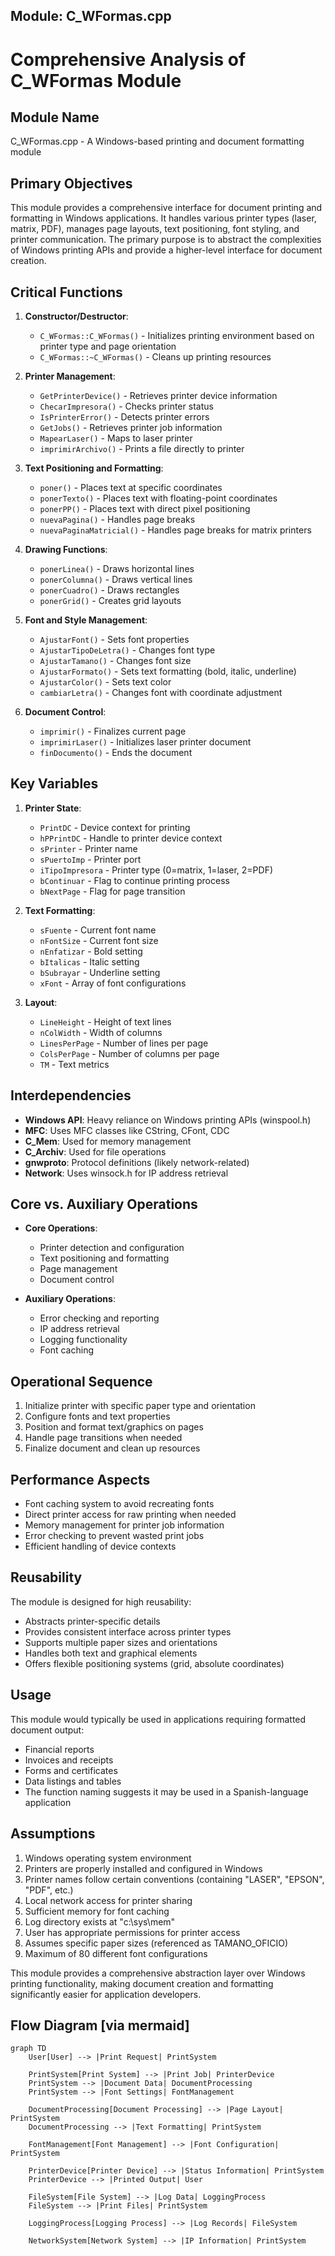 ## Module: C_WFormas.cpp
# Comprehensive Analysis of C_WFormas Module

## Module Name
C_WFormas.cpp - A Windows-based printing and document formatting module

## Primary Objectives
This module provides a comprehensive interface for document printing and formatting in Windows applications. It handles various printer types (laser, matrix, PDF), manages page layouts, text positioning, font styling, and printer communication. The primary purpose is to abstract the complexities of Windows printing APIs and provide a higher-level interface for document creation.

## Critical Functions

1. **Constructor/Destructor**:
   - `C_WFormas::C_WFormas()` - Initializes printing environment based on printer type and page orientation
   - `C_WFormas::~C_WFormas()` - Cleans up printing resources

2. **Printer Management**:
   - `GetPrinterDevice()` - Retrieves printer device information
   - `ChecarImpresora()` - Checks printer status
   - `IsPrinterError()` - Detects printer errors
   - `GetJobs()` - Retrieves printer job information
   - `MapearLaser()` - Maps to laser printer
   - `imprimirArchivo()` - Prints a file directly to printer

3. **Text Positioning and Formatting**:
   - `poner()` - Places text at specific coordinates
   - `ponerTexto()` - Places text with floating-point coordinates
   - `ponerPP()` - Places text with direct pixel positioning
   - `nuevaPagina()` - Handles page breaks
   - `nuevaPaginaMatricial()` - Handles page breaks for matrix printers

4. **Drawing Functions**:
   - `ponerLinea()` - Draws horizontal lines
   - `ponerColumna()` - Draws vertical lines
   - `ponerCuadro()` - Draws rectangles
   - `ponerGrid()` - Creates grid layouts

5. **Font and Style Management**:
   - `AjustarFont()` - Sets font properties
   - `AjustarTipoDeLetra()` - Changes font type
   - `AjustarTamano()` - Changes font size
   - `AjustarFormato()` - Sets text formatting (bold, italic, underline)
   - `AjustarColor()` - Sets text color
   - `cambiarLetra()` - Changes font with coordinate adjustment

6. **Document Control**:
   - `imprimir()` - Finalizes current page
   - `imprimirLaser()` - Initializes laser printer document
   - `finDocumento()` - Ends the document

## Key Variables

1. **Printer State**:
   - `PrintDC` - Device context for printing
   - `hPPrintDC` - Handle to printer device context
   - `sPrinter` - Printer name
   - `sPuertoImp` - Printer port
   - `iTipoImpresora` - Printer type (0=matrix, 1=laser, 2=PDF)
   - `bContinuar` - Flag to continue printing process
   - `bNextPage` - Flag for page transition

2. **Text Formatting**:
   - `sFuente` - Current font name
   - `nFontSize` - Current font size
   - `nEnfatizar` - Bold setting
   - `bItalicas` - Italic setting
   - `bSubrayar` - Underline setting
   - `xFont` - Array of font configurations

3. **Layout**:
   - `LineHeight` - Height of text lines
   - `nColWidth` - Width of columns
   - `LinesPerPage` - Number of lines per page
   - `ColsPerPage` - Number of columns per page
   - `TM` - Text metrics

## Interdependencies
- **Windows API**: Heavy reliance on Windows printing APIs (winspool.h)
- **MFC**: Uses MFC classes like CString, CFont, CDC
- **C_Mem**: Used for memory management
- **C_Archiv**: Used for file operations
- **gnwproto**: Protocol definitions (likely network-related)
- **Network**: Uses winsock.h for IP address retrieval

## Core vs. Auxiliary Operations
- **Core Operations**:
  - Printer detection and configuration
  - Text positioning and formatting
  - Page management
  - Document control

- **Auxiliary Operations**:
  - Error checking and reporting
  - IP address retrieval
  - Logging functionality
  - Font caching

## Operational Sequence
1. Initialize printer with specific paper type and orientation
2. Configure fonts and text properties
3. Position and format text/graphics on pages
4. Handle page transitions when needed
5. Finalize document and clean up resources

## Performance Aspects
- Font caching system to avoid recreating fonts
- Direct printer access for raw printing when needed
- Memory management for printer job information
- Error checking to prevent wasted print jobs
- Efficient handling of device contexts

## Reusability
The module is designed for high reusability:
- Abstracts printer-specific details
- Provides consistent interface across printer types
- Supports multiple paper sizes and orientations
- Handles both text and graphical elements
- Offers flexible positioning systems (grid, absolute coordinates)

## Usage
This module would typically be used in applications requiring formatted document output:
- Financial reports
- Invoices and receipts
- Forms and certificates
- Data listings and tables
- The function naming suggests it may be used in a Spanish-language application

## Assumptions
1. Windows operating system environment
2. Printers are properly installed and configured in Windows
3. Printer names follow certain conventions (containing "LASER", "EPSON", "PDF", etc.)
4. Local network access for printer sharing
5. Sufficient memory for font caching
6. Log directory exists at "c:\sys\mem\"
7. User has appropriate permissions for printer access
8. Assumes specific paper sizes (referenced as TAMANO_OFICIO)
9. Maximum of 80 different font configurations

This module provides a comprehensive abstraction layer over Windows printing functionality, making document creation and formatting significantly easier for application developers.
## Flow Diagram [via mermaid]
```mermaid
graph TD
    User[User] --> |Print Request| PrintSystem
    
    PrintSystem[Print System] --> |Print Job| PrinterDevice
    PrintSystem --> |Document Data| DocumentProcessing
    PrintSystem --> |Font Settings| FontManagement
    
    DocumentProcessing[Document Processing] --> |Page Layout| PrintSystem
    DocumentProcessing --> |Text Formatting| PrintSystem
    
    FontManagement[Font Management] --> |Font Configuration| PrintSystem
    
    PrinterDevice[Printer Device] --> |Status Information| PrintSystem
    PrinterDevice --> |Printed Output| User
    
    FileSystem[File System] --> |Log Data| LoggingProcess
    FileSystem --> |Print Files| PrintSystem
    
    LoggingProcess[Logging Process] --> |Log Records| FileSystem
    
    NetworkSystem[Network System] --> |IP Information| PrintSystem
```

